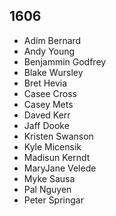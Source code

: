 ## 1606

- Adim Bernard
- Andy Young
- Benjammin Godfrey
- Blake Wursley
- Bret Hevia
- Casee Cross
- Casey Mets
- Daved Kerr
- Jaff Dooke
- Kristen Swanson
- Kyle Micensik
- Madisun Kerndt
- MaryJane Velede
- Myke Sausa
- Pal Nguyen
- Peter Springar
